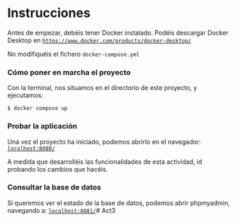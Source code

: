 # Instrucciones

Antes de empezar, debéis tener Docker instalado. Podéis descargar Docker Desktop en [`https://www.docker.com/products/docker-desktop/`](https://www.docker.com/products/docker-desktop/)

No modifiquéis el fichero `docker-compose.yml`

### Cómo poner en marcha el proyecto

Con la terminal, nos situamos en el directorio de este proyecto, y ejecutamos:

```console
$ docker compose up
```

### Probar la aplicación

Una vez el proyecto ha iniciado, podemos abrirlo en el navegador: [`localhost:8080/`](http://localhost:8080/)

A medida que desarrolléis las funcionalidades de esta actividad, id probando los cambios que hacéis.

### Consultar la base de datos

Si queremos ver el estado de la base de datos, podemos abrir phpmyadmin, navegando a: [`localhost:8081/`](http://localhost:8081/)# Act3
